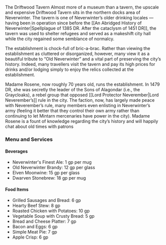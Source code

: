 The Driftwood Tavern Almost more of a museum than a tavern, the upscale and expensive Driftwood Tavern sits in the northern docks area of Neverwinter. The tavern is one of Neverwinter’s older drinking locales — having been in operation since before the [[An Abridged History of Neverwinter|Spellplague of 1385 DR. After the cataclysm of 1451 DR]], the tavern was used to shelter refugees and served as a makeshift city hall while the city regained some semblance of normalcy. 

The establishment is chock-full of bric-a-brac. Rather than viewing the establishment as cluttered or disorganized, however, many view it as a beautiful tribute to “Old Neverwinter” and a vital part of preserving the city’s history. Indeed, many travellers visit the tavern and pay its high prices for drinks and/or lodging simply to enjoy the relics collected at the establishment.

Madame Rosene, now roughly 70 years old, runs the establishment. In 1479 DR, she was secretly the leader of the Sons of Alagondar (i.e., the Graycloaks), a rebel group that opposed [[Lord Protector Neverember|Lord Neverember’s]] rule in the city. The faction, now, has largely made peace with Neverember’s rule, many members even enlisting in Neverwinter’s army (feeling it better that they control their own army rather than continuing to let Mintarn mercenaries have power in the city). Madame Rosene is a fount of knowledge regarding the city’s history and will happily chat about old times with patrons

### Menu and Services

#### Beverages

- Neverwinter's Finest Ale: 1 gp per mug
- Old Neverwinter Brandy: 12 gp per glass
- Elven Moonwine: 15 gp per glass
- Dwarven Stonebrew: 18 gp per mug

#### Food Items

- Grilled Sausages and Bread: 6 gp
- Hearty Beef Stew: 8 gp
- Roasted Chicken with Potatoes: 10 gp
- Vegetable Soup with Crusty Bread: 5 gp
- Bread and Cheese Platter: 7 gp
- Bacon and Eggs: 6 gp
- Simple Meat Pie: 7 gp
- Apple Crisp: 6 gp